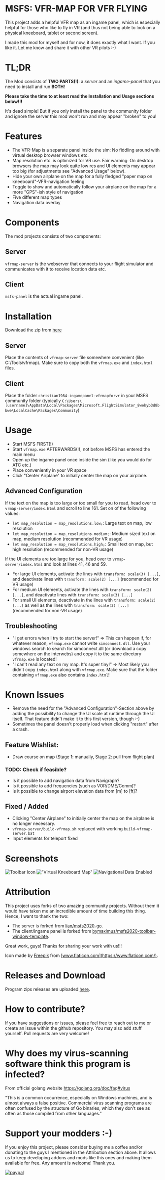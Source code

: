 # MSFS: VFR-MAP FOR VFR FLYING

This project adds a helpful VFR map as an ingame panel, which is especially helpful for those who like to fly in VR (and thus not being able to look on a physical kneeboard, tablet or second screen).

I made this mod for myself and for now, it does exactly what I want. If you like it. Let me know and share it with other VR pilots :-)

# TL;DR

The Mod consists of **TWO PARTS(!)**: a *server* and an *ingame-panel* that you need to install and run **BOTH**!

**Please take the time to at least read the Installation and Usage sections below!!!**

It's dead simple! But if you only install the panel to the community folder and ignore the server this mod won't run and may appear "broken" to you!

# Features

- The VFR-Map is a separate panel inside the sim: No fiddling around with virtual desktop browser windows etc.
- Map resolution etc. is optimized for VR use. Fair warning: On desktop browsers the map may look quite low res and UI elements may appear too big (for adjustments see "Advanced Usage" below).
- Hide your own airplane on the map for a fully fledged "paper map on kneeboard"-VFR-navigation feeling
- Toggle to show and automatically follow your airplane on the map for a more "GPS"-ish style of navigation
- Five different map types
- Navigation data overlay

# Components

The mod projects consists of two components:

## Server

`vfrmap-server` is the webserver that connects to your flight simulator and communicates with it to receive location data etc.

## Client

`msfs-panel` is the actual ingame panel.

# Installation

Download the zip from [here](https://github.com/Christian1984/vfrmap-for-vr/releases)

## Server

Place the contents of `vfrmap-server` file somewhere convenient (like C:\Tools\vfrmap\). Make sure to copy both the `vfrmap.exe` and `index.html` files.

## Client

Place the folder `christian1984-ingamepanel-vfrmapforvr` in your MSFS community folder (typically `C:\Users\[username]\AppData\Local\Packages\Microsoft.FlightSimulator_8wekyb3d8bbwe\LocalCache\Packages\Community`)

# Usage

- Start MSFS FIRST(!)
- Start `vfrmap.exe` AFTERWARDS(!), not before MSFS has entered the main menu
- Open up the ingame panel once inside the sim (like you would do for ATC etc.)
- Place conveniently in your VR space
- Click "Center Airplane" to initially center the map on your airplane.

## Advanced Configuration

If the text on the map is too large or too small for you to read, head over to `vrmap-server/index.html` and scroll to line 161. Set on of the following values:

- `let map_resolution = map_resolutions.low;`: Large text on map, low resolution
- `let map_resolution = map_resolutions.medium;`: Medium sized text on map, medium resolution (recommended for VR usage)
- `let map_resolution = map_resolutions.high;`: Small text on map, but high resolution (recommended for non-VR usage)

If the UI elements are too large for you, head over to `vrmap-server/index.html` and look at lines 41, 46 and 59.

- For large UI elements, activate the lines with `transform: scale(3) [...]`, and deactivate lines with `transform: scale(2) [...]` (recommended for VR usage)
- For medium UI elements, activate the lines with `transform: scale(2) [...]`, and deactivate lines with `transform: scale(3) [...]`
- For small UI elements, deactivate in the lines with `transform: scale(2) [...]` as well as the lines with `transform: scale(3) [...]` (recommended for non-VR usage)

## Troubleshooting

- "I get errors when I try to start the server!" => This can happen if, for whatever reason, `vfrmap.exe` cannot write `simconnect.dll`. Use your windows search to search for simconnect.dll (or download a copy somewhere on the interwebs) and copy it to the same directory `vfrmap.exe` is located!
- "I can't read any text on my map. It's super tiny!" => Most likely you didn't copy `index.html` along with `vfrmap.exe`. Make sure that the folder containing `vfrmap.exe` also contains `index.html`!

# Known Issues

- Remove the need for the "Advanced Configuration"-Section above by adding the possibility to change the UI scale at runtime through the UI itself. That feature didn't make it to this first version, though :-)
- Sometimes the panel doesn't properly load when clicking "restart" after a crash.

## Feature Wishlist:

- Draw course on map (Stage 1: manually, Stage 2: pull from flight plan)

### TODO: Check if feasible?

- Is it possible to add navigation data from Navigraph?
- Is it possible to add frequencies (such as VOR/DME/Comm)?
- Is it possible to change airport elevation data from [m] to [ft]?

## Fixed / Added

- Clicking "Center Airplane" to initially center the map on the airplane is no longer necessary.
- `vfrmap-server/build-vfrmap.sh` replaced with working `build-vfrmap-server.bat`
- Input elements for teleport fixed

# Screenshots

![Toolbar Icon](vfr-map-for-vr-1.png)
!["Virtual Kneeboard Map"](vfr-map-for-vr-2.png)
![Navigational Data Enabled](vfr-map-for-vr-3.png)

# Attribution

This project uses forks of two amazing community projects. Without them it would have taken me an incredible amount of time building this thing. Hence, I want to thank the two:

- The server is forked from [lian/msfs2020-go](https://github.com/lian/msfs2020-go).
- The client/ingame panel is forked from [bymaximus/msfs2020-toolbar-window-template](https://github.com/bymaximus/msfs2020-toolbar-window-template).

Great work, guys! Thanks for sharing your work with us!!!

Icon made by [Freepik](https://www.freepik.com) from [www.flaticon.com](https://www.flaticon.com/).

# Releases and Download

Program zips releases are uploaded [here](https://github.com/Christian1984/vfrmap-for-vr/releases).

# How to contribute?

If you have suggestions or issues, please feel free to reach out to me or create an issue within the github repository. You may also add stuff yourself. Pull requests are very welcome!

# Why does my virus-scanning software think this program is infected?

From official golang website https://golang.org/doc/faq#virus

"This is a common occurrence, especially on Windows machines, and is almost always a false positive. Commercial virus scanning programs are often confused by the structure of Go binaries, which they don't see as often as those compiled from other languages."

# Support your modders :-)

If you enjoy this project, please consider buying me a coffee and/or donating to the guys I mentioned in the Attribution section above. It allows us to keep developing addons and mods like this ones and making them available for free. Any amount is welcome! Thank you.

[![paypal](https://www.paypalobjects.com/en_US/i/btn/btn_donateCC_LG.gif)](https://www.paypal.com/donate?hosted_button_id=ED8RR2JTV9BGU)